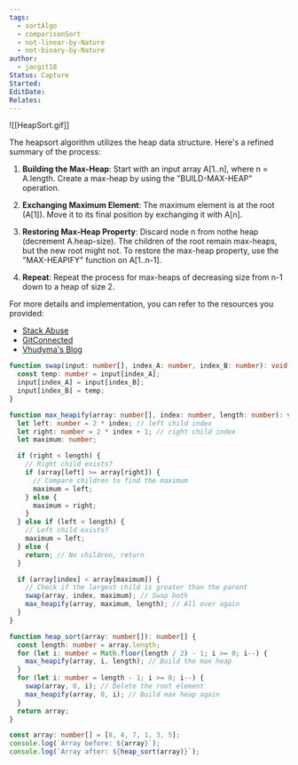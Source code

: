 ```yaml
---
tags:
  - sortAlgo
  - comparisonSort
  - not-linear-by-Nature
  - not-binary-by-Nature
author:
  - jacgit18
Status: Capture
Started: 
EditDate: 
Relates:
---
```

![[HeapSort.gif]]


The heapsort algorithm utilizes the heap data structure. Here's a refined summary of the process:

1. **Building the Max-Heap**: Start with an input array A[1..n], where n = A.length. Create a max-heap by using the "BUILD-MAX-HEAP" operation.

2. **Exchanging Maximum Element**: The maximum element is at the root (A[1]). Move it to its final position by exchanging it with A[n].

3. **Restoring Max-Heap Property**: Discard node n from nothe heap (decrement A.heap-size). The children of the root remain max-heaps, but the new root might not. To restore the max-heap property, use the "MAX-HEAPIFY" function on A[1..n-1].

4. **Repeat**: Repeat the process for max-heaps of decreasing size from n-1 down to a heap of size 2.

For more details and implementation, you can refer to the resources you provided:

- [Stack Abuse](https://stackabuse.com/heap-sort-in-javascript/)
- [GitConnected](https://levelup.gitconnected.com/heapsort-for-javascript-newbies-598d25477d55)
- [Vhudyma's Blog](https://vhudyma-blog.eu/2020-09-22-algorithms-heap-sort-in-javascript/)


```typescript
function swap(input: number[], index_A: number, index_B: number): void {
  const temp: number = input[index_A];
  input[index_A] = input[index_B];
  input[index_B] = temp;
}

function max_heapify(array: number[], index: number, length: number): void {
  let left: number = 2 * index; // left child index
  let right: number = 2 * index + 1; // right child index
  let maximum: number;

  if (right < length) {
    // Right child exists?
    if (array[left] >= array[right]) {
      // Compare children to find the maximum
      maximum = left;
    } else {
      maximum = right;
    }
  } else if (left < length) {
    // Left child exists?
    maximum = left;
  } else {
    return; // No children, return
  }

  if (array[index] < array[maximum]) {
    // Check if the largest child is greater than the parent
    swap(array, index, maximum); // Swap both
    max_heapify(array, maximum, length); // All over again
  }
}

function heap_sort(array: number[]): number[] {
  const length: number = array.length;
  for (let i: number = Math.floor(length / 2) - 1; i >= 0; i--) {
    max_heapify(array, i, length); // Build the max heap
  }
  for (let i: number = length - 1; i >= 0; i--) {
    swap(array, 0, i); // Delete the root element
    max_heapify(array, 0, i); // Build max heap again
  }
  return array;
}

const array: number[] = [8, 4, 7, 1, 3, 5];
console.log(`Array before: ${array}`);
console.log(`Array after: ${heap_sort(array)}`);
```

